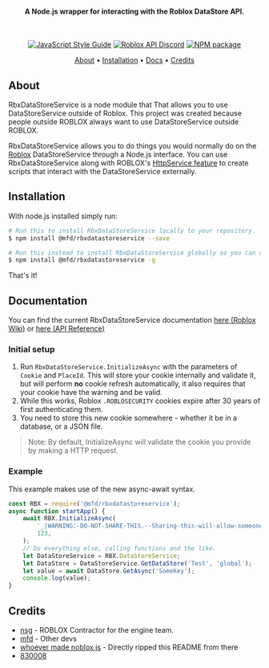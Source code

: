 <h4 align="center">A Node.js wrapper for interacting with the Roblox DataStore API.</h4>
<br>
<p align="center">
    <a href="https://standardjs.com"><img src="https://img.shields.io/badge/code_style-standard-blue.svg?style=flat-square" alt="JavaScript Style Guide"/></a>
    <a href="https://discord.gg/EDXNdAT"><img src="https://img.shields.io/badge/discord-roblox%20api%20chat-blue.svg?style=flat-square" alt="Roblox API Discord"/></a>
    <a href="https://npmjs.org/@mfd/rbxdatastoreservice"><img src="https://img.shields.io/npm/v/@mfd/rbxdatastoreservice.svg?style=flat-square" alt="NPM package"/></a>
</p>
<p align="center">
  <a href="#about">About</a> •
  <a href="#installation">Installation</a> •
  <a href="#documentation">Docs</a> •
  <a href="#credits">Credits</a>
</p>

## About

RbxDataStoreService is a node module that That allows you to use DataStoreService outside of Roblox.
This project was created because people outside ROBLOX always want to use DataStoreService outside ROBLOX.

RbxDataStoreService allows you to do things you would normally do on the [Roblox](https://www.roblox.com) DataStoreService through a Node.js interface.
You can use RbxDataStoreService along with ROBLOX's [HttpService feature](http://wiki.roblox.com/index.php?title=API:Class/HttpService) to create scripts that interact with the DataStoreService externally.

## Installation

With node.js installed simply run:

```bash
# Run this to install RbxDataStoreService locally to your repository.
$ npm install @mfd/rbxdatastoreservice --save

# Run this instead to install RbxDataStoreService globally so you can use it anywhere.
$ npm install @mfd/rbxdatastoreservice -g
```

That's it!

## Documentation

You can find the current RbxDataStoreService documentation [here (Roblox Wiki)](https://developer.roblox.com/en-us/api-reference/class/DataStoreService) or [here (API Reference)](https://robloxapi.github.io/ref/class/DataStoreService.htm)

### Initial setup

1. Run `RbxDataStoreService.InitializeAsync` with the parameters of `Cookie` and `PlaceId`. This will store your cookie internally and validate it, but will perform **no** cookie refresh automatically, it also requires that your cookie have the warning and be valid.
2. While this works, Roblox `.ROBLOSECURITY` cookies expire after 30 years of first authenticating them.
3. You need to store this new cookie somewhere - whether it be in a database, or a JSON file.

> Note: By default, InitializeAsync will validate the cookie you provide by making a HTTP request.

### Example

This example makes use of the new async-await syntax.

```js
const RBX = require('@mfd/rbxdatastoreservice');
async function startApp() {
	await RBX.InitializeAsync(
		'_|WARNING:-DO-NOT-SHARE-THIS.--Sharing-this-will-allow-someone-to-log-in-as-you-and-to-steal-your-ROBUX-and-items.|_...',
		123,
	);
	// Do everything else, calling functions and the like.
	let DataStoreService = RBX.DataStoreService;
	let DataStore = DataStoreService.GetDataStore('Test', 'global');
	let value = await DataStore.GetAsync('SomeKey');
	console.log(value);
}
```

## Credits

-   [nsg](https://github.com/mfd-co) - ROBLOX Contractor for the engine team.
-   [mfd](https://github.com/mfd-core) - Other devs
-   [whoever made noblox.js](https://github.com/suufi/noblox.js) - Directly ripped this README from there
-   [830008](https://github.com/830008)
